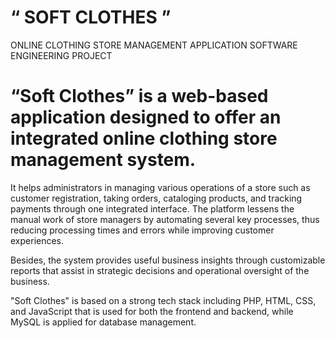 # “ SOFT CLOTHES ”

ONLINE CLOTHING STORE MANAGEMENT APPLICATION
SOFTWARE ENGINEERING PROJECT


# “Soft Clothes” is a web-based application designed to offer an integrated online clothing store management system. 

It helps administrators in managing various operations of a store such as customer registration, taking orders, cataloging products, and tracking payments through one integrated interface. The platform lessens the manual work of store managers by automating several key processes, thus reducing processing times and errors while improving customer experiences. 

Besides, the system provides useful business insights through customizable reports that assist in strategic decisions and operational oversight of the business. 

"Soft Clothes" is based on a strong tech stack including PHP, HTML, CSS, and JavaScript that is used for both the frontend and backend, while MySQL is applied for database management. 
